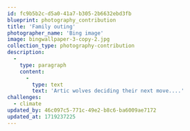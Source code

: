 ```yaml
---
id: fc9b5b2c-d5a0-41a7-b305-2b6632ebd3fb
blueprint: photography_contribution
title: 'Family outing'
photographer_name: 'Bing image'
image: bingwallpaper-3-copy-2.jpg
collection_type: photography-contribution
description:
  -
    type: paragraph
    content:
      -
        type: text
        text: 'Artic wolves deciding their next move....'
challenges:
  - climate
updated_by: 46c097c5-771c-49e2-b8c6-ba6009ae7172
updated_at: 1719237225
---
```

